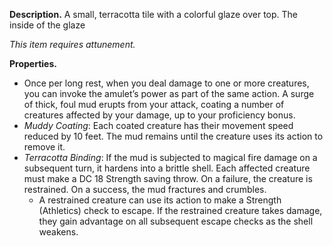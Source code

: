 **Description.** A small, terracotta tile with a colorful glaze over top. The inside of the glaze 

*This item requires attunement.*

**Properties.**
- Once per long rest, when you deal damage to one or more creatures, you can invoke the amulet’s power as part of the same action. A surge of thick, foul mud erupts from your attack, coating a number of creatures affected by your damage, up to your proficiency bonus.
- *Muddy Coating*: Each coated creature has their movement speed reduced by 10 feet. The mud remains until the creature uses its action to remove it.
- *Terracotta Binding*: If the mud is subjected to magical fire damage on a subsequent turn, it hardens into a brittle shell. Each affected creature must make a DC 18 Strength saving throw. On a failure, the creature is restrained. On a success, the mud fractures and crumbles.
	- A restrained creature can use its action to make a Strength (Athletics) check to escape. If the restrained creature takes damage, they gain advantage on all subsequent escape checks as the shell weakens.